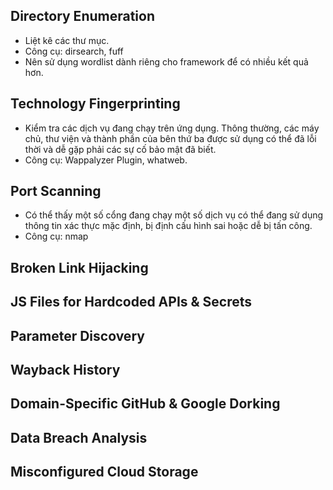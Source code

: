 ## Directory Enumeration
- Liệt kê các thư mục.
- Công cụ: dirsearch, fuff
- Nên sử dụng wordlist dành riêng cho framework để có nhiều kết quả hơn.

## Technology Fingerprinting
- Kiểm tra các dịch vụ đang chạy trên ứng dụng. Thông thường, các máy chủ, thư viện và thành phần của bên thứ ba được sử dụng có thể đã lỗi thời và dễ gặp phải các sự cố bảo mật đã biết. 
- Công cụ: Wappalyzer Plugin, whatweb.

## Port Scanning
- Có thể thấy một số cổng đang chạy một số dịch vụ có thể đang sử dụng thông tin xác thực mặc định, bị định cấu hình sai hoặc dễ bị tấn công.
- Công cụ: nmap

## Broken Link Hijacking

## JS Files for Hardcoded APIs & Secrets

## Parameter Discovery

## Wayback History

## Domain-Specific GitHub & Google Dorking

## Data Breach Analysis

## Misconfigured Cloud Storage
